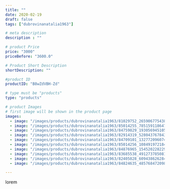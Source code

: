 ```yaml
---
title: ""
date: 2020-02-19
draft: false
tags: ["dubrovinanatalia1963"]

# meta description
description : ""

# product Price
price: "3000"
priceBefore: "3600.0"

# Product Short Description
shortDescription: ""

#product ID
productID: "B8wZdVBH-Zd"

# type must be "products"
type: "products"

# product Images
# first image will be shown in the product page
images:
  - image: "/images/products/dubrovinanatalia1963/81029752_2659067754380274_4590288498554242754_n.jpg"
  - image: "/images/products/dubrovinanatalia1963/85014255_785159118647047_6515008933071154247_n.jpg"
  - image: "/images/products/dubrovinanatalia1963/84759829_193056945105240_3668702411215752741_n.jpg"
  - image: "/images/products/dubrovinanatalia1963/82914319_528043767843895_3664151250354421111_n.jpg"
  - image: "/images/products/dubrovinanatalia1963/84709101_1327720960748336_4770616728907881476_n.jpg"
  - image: "/images/products/dubrovinanatalia1963/85014256_1084919721842222_2202640135825338197_n.jpg"
  - image: "/images/products/dubrovinanatalia1963/84876965_1545202282297028_6029886174239338652_n.jpg"
  - image: "/images/products/dubrovinanatalia1963/83685538_491273785081592_4216888779554599857_n.jpg"
  - image: "/images/products/dubrovinanatalia1963/82405828_609438626284834_1236053942134006635_n.jpg"
  - image: "/images/products/dubrovinanatalia1963/84824635_485768472098137_8924158171656089836_n.jpg"

---
```

lorem
